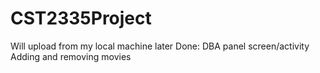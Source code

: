 # CST2335Project

Will upload from my local machine later
Done: DBA panel screen/activity
      Adding and removing movies
